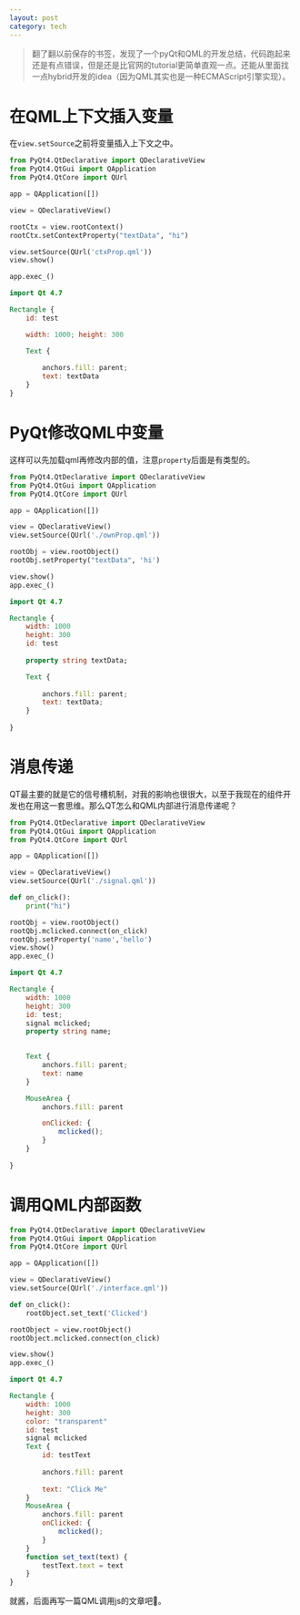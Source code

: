 ```yaml
---
layout: post
category: tech
---
```


> 翻了翻以前保存的书签，发现了一个pyQt和QML的开发总结，代码跑起来还是有点错误，但是还是比官网的tutorial更简单直观一点。还能从里面找一点hybrid开发的idea（因为QML其实也是一种ECMAScript引擎实现）。

# 在QML上下文插入变量

在```view.setSource```之前将变量插入上下文之中。

```python
from PyQt4.QtDeclarative import QDeclarativeView
from PyQt4.QtGui import QApplication
from PyQt4.QtCore import QUrl

app = QApplication([])

view = QDeclarativeView()

rootCtx = view.rootContext()
rootCtx.setContextProperty("textData", "hi")

view.setSource(QUrl('ctxProp.qml'))
view.show()

app.exec_()
```

```qml
import Qt 4.7

Rectangle {
    id: test

    width: 1000; height: 300

    Text {
        
        anchors.fill: parent;
        text: textData
    }
}
```

# PyQt修改QML中变量

这样可以先加载qml再修改内部的值，注意```property```后面是有类型的。

```python
from PyQt4.QtDeclarative import QDeclarativeView
from PyQt4.QtGui import QApplication
from PyQt4.QtCore import QUrl

app = QApplication([])

view = QDeclarativeView()
view.setSource(QUrl('./ownProp.qml'))

rootObj = view.rootObject()
rootObj.setProperty("textData", 'hi')

view.show()
app.exec_()
```

```qml
import Qt 4.7

Rectangle {
    width: 1000
    height: 300
    id: test
    
    property string textData;

    Text {
        
        anchors.fill: parent;
        text: textData;
    }
    
}
```

# 消息传递

QT最主要的就是它的信号槽机制，对我的影响也很很大，以至于我现在的组件开发也在用这一套思维。那么QT怎么和QML内部进行消息传递呢？

```python
from PyQt4.QtDeclarative import QDeclarativeView
from PyQt4.QtGui import QApplication
from PyQt4.QtCore import QUrl

app = QApplication([])

view = QDeclarativeView()
view.setSource(QUrl('./signal.qml'))

def on_click():
    print("hi")

rootQbj = view.rootObject()
rootQbj.mclicked.connect(on_click)
rootQbj.setProperty('name','hello')
view.show()
app.exec_()
```

```qml
import Qt 4.7

Rectangle {
    width: 1000
    height: 300
    id: test;
    signal mclicked;
    property string name;
    

    Text {
        anchors.fill: parent;
        text: name
    }

    MouseArea {        
        anchors.fill: parent

        onClicked: {
            mclicked();
        }
    }
    
}

```

# 调用QML内部函数

```python
from PyQt4.QtDeclarative import QDeclarativeView
from PyQt4.QtGui import QApplication
from PyQt4.QtCore import QUrl

app = QApplication([])

view = QDeclarativeView()
view.setSource(QUrl('./interface.qml'))

def on_click():
    rootObject.set_text('Clicked')

rootObject = view.rootObject()
rootObject.mclicked.connect(on_click)

view.show()
app.exec_()
```

```qml
import Qt 4.7

Rectangle {
    width: 1000
    height: 300
    color: "transparent"
    id: test
    signal mclicked
    Text {
        id: testText
        
        anchors.fill: parent
        
        text: "Click Me"
    }
    MouseArea {
        anchors.fill: parent
        onClicked: {
            mclicked();
        }
    }
    function set_text(text) {
        testText.text = text
    }   
}
```

就酱，后面再写一篇QML调用js的文章吧🤔。